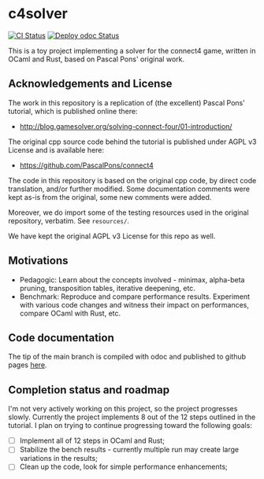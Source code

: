 # c4solver

[![CI Status](https://github.com/mbarbin/c4solver/workflows/ci/badge.svg)](https://github.com/mbarbin/c4solver/actions/workflows/ci.yml)
[![Deploy odoc Status](https://github.com/mbarbin/c4solver/workflows/deploy-odoc/badge.svg)](https://github.com/mbarbin/c4solver/actions/workflows/deploy-odoc.yml)

This is a toy project implementing a solver for the connect4 game,
written in OCaml and Rust, based on Pascal Pons' original work.

## Acknowledgements and License

The work in this repository is a replication of (the excellent) Pascal
Pons' tutorial, which is published online there:

- http://blog.gamesolver.org/solving-connect-four/01-introduction/

The original cpp source code behind the tutorial is published under
AGPL v3 License and is available here:

- https://github.com/PascalPons/connect4

The code in this repository is based on the original cpp code, by
direct code translation, and/or further modified. Some documentation
comments were kept as-is from the original, some new comments were
added.

Moreover, we do import some of the testing resources used in the
original repository, verbatim. See `resources/`.

We have kept the original AGPL v3 License for this repo as well.

## Motivations

- Pedagogic: Learn about the concepts involved - minimax, alpha-beta
  pruning, transposition tables, iterative deepening, etc.
- Benchmark: Reproduce and compare performance results. Experiment
  with various code changes and witness their impact on performances,
  compare OCaml with Rust, etc.

## Code documentation

The tip of the main branch is compiled with odoc and published to
github pages
[here](https://mbarbin.github.io/c4solver/odoc/c4solver/index.html).

## Completion status and roadmap

I'm not very actively working on this project, so the project
progresses slowly. Currently the project implements 8 out of the 12
steps outlined in the tutorial. I plan on trying to continue
progressing toward the following goals:

- [ ] Implement all of 12 steps in OCaml and Rust;
- [ ] Stabilize the bench results - currently multiple run may create
      large variations in the results;
- [ ] Clean up the code, look for simple performance enhancements;
